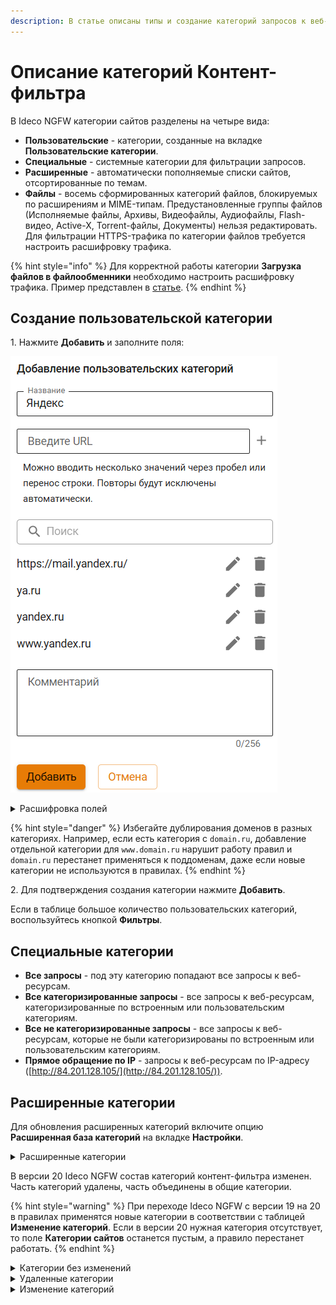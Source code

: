 ```yaml
---
description: В статье описаны типы и создание категорий запросов к веб-ресурсам.
---
```


# Описание категорий Контент-фильтра

В Ideco NGFW категории сайтов разделены на четыре вида:

* **Пользовательские** - категории, созданные на вкладке **Пользовательские категории**.
* **Специальные** - системные категории для фильтрации запросов.
* **Расширенные** - автоматически пополняемые списки сайтов, отсортированные по темам.
* **Файлы** - восемь сформированных категорий файлов, блокируемых по расширениям и MIME-типам. Предустановленные группы файлов (Исполняемые файлы, Архивы, Видеофайлы, Аудиофайлы, Flash-видео, Active-X, Torrent-файлы, Документы) нельзя редактировать. Для фильтрации HTTPS-трафика по категории файлов требуется настроить расшифровку трафика.

{% hint style="info" %}
Для корректной работы категории **Загрузка файлов в файлообменники** необходимо настроить расшифровку трафика. Пример представлен в [статье](/settings/access-rules/content-filter/rules.md#blokirovka-zagruzki-failov-v-failoobmenniki).
{% endhint %}

## Создание пользовательской категории

1\. Нажмите **Добавить** и заполните поля:

![](/.gitbook/assets/content-filter16.png)

<details>

<summary>Расшифровка полей</summary>

* **Название** - название пользовательской категории, которое будет использоваться при настройке правила **Контент-фильтра**.
* **Введите URL** - адрес сайта/страницы или доменное имя (одно или несколько значений через пробел). Используйте следующие маски:
  * `1.1.1.1` - любой IP-адрес;
  * `test.ru`;
  * `www.test.ru`;
  * `http://www.test.ru/` или `https://www.test.ru/`;
  * `https://www.test.ru:8080`;
  * `https://xn--41a.xn-p1acf/` - punycode;
  * `*.test.ru` - для всех доменов третьего и выше уровней. **Важно:** такая маска не включает домен второго уровня test.ru, чтобы его включить достаточно указать домен test.ru (все его поддомены также попадут под это правило).

{% hint style="info" %}
Если URL или домен содержит специальные символы (。или •), оставьте их в исходном виде. Адрес будет автоматически закодирован в формат punycode.
{% endhint %}

* **Поиск** - поле поиска добавленных URL.
* **Комментарий** - можно заполнить или оставить пустым.

</details>

{% hint style="danger" %}
Избегайте дублирования доменов в разных категориях. Например, если есть категория с `domain.ru`, добавление отдельной категории для `www.domain.ru` нарушит работу правил и `domain.ru` перестанет применяться к поддоменам, даже если новые категории не используются в правилах.
{% endhint %}

2\. Для подтверждения создания категории нажмите **Добавить**.

Если в таблице большое количество пользовательских категорий, воспользуйтесь кнопкой **Фильтры**.

## Специальные категории

* **Все запросы** - под эту категорию попадают все запросы к веб-ресурсам.
* **Все категоризированные запросы** - все запросы к веб-ресурсам, категоризированные по встроенным или пользовательским категориям.
* **Все не категоризированные запросы** - все запросы к веб-ресурсам, которые не были категоризированы по встроенным или пользовательским категориям.
* **Прямое обращение по IP** - запросы к веб-ресурсам по IP-адресу ([http://84.201.128.105/](http://84.201.128.105/)).

## Расширенные категории

Для обновления расширенных категорий включите опцию **Расширенная база категорий** на вкладке **Настройки**.

<details>
<summary>Расширенные категории</summary>

**Категория** | **Описание** 
---|---
 Сети зараженных устройств и управляющие серверы | Интернет-серверы, использующиеся для управления ботнетами 
 Content Delivery Networks | CDN-серверы, на которых кешируется часть контента или страница целиком 
 Автомобили и транспорт | Сайты о транспортных средствах, включая продажу, продвижение, обсуждение, ресурсы производителей и онлайн-магазины 
 Агрессия, расизм, терроризм | Веб-сайты, предоставляющие информацию о том, как совершить незаконную деятельность, такую как кража, убийство, создание бомбы, вскрытие замка и т. д. Веб-сайты, содержащие призывы к сомнительным действиям, таким как насилие и агрессия. Веб-сайты, призывающие к экстремизму, дискриминации по половому, расовому, религиозному и другим признакам 
 Алкоголь и табак | Веб-сайты, призывающие к употреблению алкоголя (или оправдывающие его употребление), а также сайты, осуществляющие продажу алкогольной продукции, включая пиво, вина и т. д. Веб-сайты, призывающие к употреблению табачной продукции (сигареты, сигары, трубки и т. д.) 
 Аниме | Веб-сайты, на которых размещены мультипликационные ТВ-шоу, фильмы, комиксы 
 Астрология | Веб-сайты об астрологии, гороскопах, а также предсказаниях по звездам или знаку зодиака 
 Бизнес, экономика, маркетинг | Веб-сайты о бизнесе и услугах. В эту категорию включены ресурсы, которые не подлежат более точному категорированию, чем бизнес и услуги. Сайты об управлении запасами, включая транспортировку, склад, дистрибуцию, хранение, выполнение и доставку заказов. Веб-сайты, посвященные науке, искусству и бизнесу, связанному с сельским хозяйством (производство зерновых культур, подъем домашнего скота, продуктов, услуг и т. д.). 
 Блоги и персональные сайты | Персональные страницы, включая блоги и другие средства обмена новостями, мнениями и информацией об авторе, а также домашние и семейные страницы 
 Веб-почта | Службы, предоставляющие пользователям веб-доступ к почтовым ящикам. Как правило, речь идет о бесплатных ящиках 
 Войска и вооружения | Веб-сайты об оружии и силовых структурах. Веб-сайты, спонсируемые вооруженными силами и иными государственными военными учреждениями 
 Вредоносное ПО | Веб-сайты, которые были скомпрометированы злоумышленниками и выглядят как официальные ресурсы, но на самом деле содержат вредоносный код. Сайты, идентифицированные как шпионские, пересылающие информацию о посетителях по специальному адресу. Сайты, на которых размещены вирусы, эксплоиты и другое вредоносное ПО. Сайты с ПО, пересылающим информацию на центральный сервер, включая шпионское ПО и клавиатурные шпионы 
 Грубость, матершина, непристойность | Сайты с непристойными, бранными словами 
 Дом, семья, хобби | Веб-сайты, которые раскрывают вопросы о семейных отношениях и обустройства дома, включая информацию о воспитании, внутреннем украшении, озеленении, уборке, семье и т. д. Сайты, содержащие информацию, продукты и услуги для домашних животных. Веб-сайты, содержащие информацию о различных ремеслах и хобби, таких как вышивание, коллекционирование, авиамоделирование и т. д. 
 Досуг и развлечения | Сайты, позволяющие пользователям отправлять и принимать открытки. Сайты о еде: от ресторанов и кафе до рецептов и советов по готовке. Веб-сайты, посвященные онлайн-тотализаторам, соревнованиям, распродажам и лотереям, которые создаются для изучения потребительских предпочтений, а также могут использоваться в качестве элемента различной маркетинговой деятельности. Веб-сайты, предлагающие приобретение скидочных купонов (купонаторы). Веб-сайты, посвященные моде и красоте, включая сайты, связанные с модой и содержащие информацию об одежде, ювелирных украшениях, косметике и парфюме. Сайты, посвященные паркам и иным зонам, предназначенным для оздоровительных активностей, таких как плавание, скейтбординг, альпинизм и т. д. Веб-сайты, посвященные новостям о знаменитостях, телешоу, фильмах и шоу-бизнесе в целом. Веб-сайты, посвященные фитнесу и другим оздоровительным активностям 
 Здоровье и здравоохранение | Веб-страницы, на которых обсуждаются аборты с медицинской, юридической, исторической и других точек зрения. Веб-сайты, одобряющие применение абортов. Веб-сайты, осуждающие применение абортов. Сайты о домах престарелых и тематические сообщества, включая уход за больными и хосписную помощь. Веб-сайты, посвященные личному здоровью, медицинским услугам, медицинскому оборудованию, процедурам, психическому здоровью, больницам и клиникам. Сайты с информацией о здоровом питании, похудении, диетах, программах похудения и пищевой аллергии. Сайты, содержащие сведения о витаминах и других веществах нерегулируемого оборота. Сайты, предлагающие информацию и помощь при алкогольной, наркотической, игровой зависимостях, а также расстройствах пищевого поведения (анорексия и пр.). Веб-сайты, содержащие информацию о лекарственных препаратах (включая легальные наркотические вещества), а также их применении 
 Знакомства | Веб-сайты, посвященные знакомствам, браку и т. д. 
 ИИ Чат-боты | Программы, которые имитируют человеческое общение через текстовые или голосовые сообщения 
 Интернет-библиотеки | Сайты, на которых представлена литература, включая беллетристику и документальные романы, стихи и биографии 
 Интернет-магазины | Интернет-магазины и иные сайты, предлагающие совершить онлайн-покупки 
 Искусство | Категория не содержит адресов и будет удалена в будущем 
 Казино, лотереи, тотализаторы | Сайты казино и прочих игровых систем 
 Компьютерные игры | Веб-сайты, посвященные компьютерным играм, а также сайты с онлайн-играми 
 Компьютеры и Интернет | Сайты, предлагающие услуги веб-хостинга, блог-хостинга, интернет-провайдеры и телекоммуникационные компании. Веб-сайты, позволяющие совершать звонки через web или сайты программных продуктов, которые предназначены для совершения звонков через интернет. Веб-сайты организаций, предоставляющих услуги в сфере информационной безопасности. Сайты производителей мобильных телефонов, включая сайты, осуществляющие продажу мобильных телефонов и аксессуаров к ним. Сайты о компьютерном оборудовании, ПО, периферии, сетях данных, электронике, а также ресурсы производителей соответствующих товаров и услуг. Сайты, предоставляющие удаленный доступ к частным компьютерам и сетям, ресурсам интернета (файлам и веб-приложениям) 
 Наркотики | Сайты, на которых представлена информация о марихуане, ее выращивании или курении, включая сайты, посвященные легальному использованию марихуаны, например, в медицине. Веб-сайты, призывающие к употреблению наркотических веществ, включая неправильное употребление лекарственных препаратов 
 Наука и технологии | Веб-сайты, посвященные строительству, проектированию зданий и сооружений, архитектуре, а также организациям или услугам, связанным с дизайном, строительством и строительным проектированием. Веб-сайты, посвященные исследованиям в области генетики, а также сайты исследовательских институтов и организаций, работающих в сфере биотехнологий. Сайты, посвященные бизнесу, связанному с промышленным производством. Веб-сайты, посвященные веб-дизайну, стандартизации в интернете (например, RFC), спецификациям протоколов, новостям и другим широким обсуждениям технологий 
 Недвижимость | Веб-сайты, посвященные вопросам, связанным с недвижимостью (приобретение, продажа, аренда и т. д.) 
 Неизвестные сайты | Сайты с нераспознаваемым контентом, что не позволяет их категоризировать. Веб-сайты, которые не могут быть однозначно отнесены ни к одной из категорий 
 Неиспользуемые домены | Веб-сайты, которые используются в качестве "заглушек" для приобретенных, но не используемых доменных имен. Сайты, перенаправляющие посетителя на другие ресурсы 
 Некоммерческие организации | Сайты с информацией о благотворительных учреждениях и других некоммерческих филантропических организациях 
 Новости и СМИ | Новостные веб-ресурсы. Сайты газет, журналов, новостные ленты 
 Образование и учебные учреждения | Сайты и ресурсы сообществ, создающих информационные документы, доступные на редактирование всем участникам. Словари и переводчики с иностранных языков. Веб-сайты школ, университетов и иных образовательных учреждений. Веб-сайты, на которых размещены академические публикации, журналы, результаты исследований, учебные планы, а также онлайн-курсы, учебники и т. д. 
 Онлайн-реклама и баннеры | Веб-страницы, строго посвященные рекламе, баннерам или выскакивающим окнам с рекламой. Веб-сайты, рекламируемые с помощью спама 
 Плагиат и рефераты | Сайты с ответами к тестам, готовыми сочинениями, пошаговыми решениями задач и аналогичные ресурсы, которые могут использоваться для списывания 
 Платные сайты сотовых операторов | Сайты сотовых операторов, за доступ к которым взимается отдельная плата с абонента 
 Поисковые системы | Сайты и поисковые машины, используемые для поиска изображений и возвращающие результаты, содержащие миниатюры последних. Поисковые системы, осуществляющие поиск по веб-сайтам, новостным группам, картинкам и другому контенту 
 Политика, общество, закон | Сайты о законодательстве, политике, партиях, выборах, их результатах и мнениях 
 Порнография и секс | Сайты, содержащие изображения или видео с откровенной демонстрацией полового акта или обнаженного тела. Сайты, предлагающие продукты и услуги, связанные с сексом, но не содержащие обнаженной натуры и других откровенных изображений 
 Порталы | Сайты, относящиеся к продуктам и услугам, касающимся безопасности, за исключением компьютерной. Веб-сайты с продуктовыми списками и каталогами без возможности совершить онлайн-покупку. Сайты, призванные помочь покупателям сравнить магазины, продукты и цены, но не торгующие онлайн. Сайты брокерских компаний, осуществляющих онлайн-торговлю ценными бумагами и т. д. Сайты, посвященные программам для управления личной информацией, например, приложения для управления со списками задач, календарями, адресные книги и т. д. Веб-ресурсы, предоставляющие доступ к настраиваемым персональным порталам, включая "желтые страницы" и другие каталоги. Сайты, содержащие справочные материалы и наборы данных: атласы, словари, энциклопедии, переписи и т. п. 
 Правительство | Веб-сайты, посвященные государственным организациям, включая полицию, пожарные службы, избирательные комиссии, спонсируемые государством исследования и программы 
 Прокси и анонимайзеры | Веб-сайты, предназначенные для обхода сетевых фильтров. Такие ресурсы могут быть использованы сотрудниками компании с целью посещения запрещенных сайтов 
 Работа и найм | Веб-сайты, посвященные поиску работы, включая рекрутинговые агентства 
 Радио и музыка онлайн | Сайты-хранилища, вещающие музыку или другой аудио контент (может потребить всю доступную ширину канала компании). Веб-сайты, посвященные музыке. Интернет-радио, файлы в формате mp3, информация о музыкальных группах, клипы и т. д. 
 Религия и атеизм | Веб-сайты, ведущие антирелигиозную пропаганду или подвергающие сомнению религиозные, духовные, метафизические, или сверхъестественные воззрения. Сайты, посвященные религиям, не находящимся в мейнстриме или не входящим в ТОП-10 мировых религий (народные религии, мистика, культы и секты). Сайты об основных мировых религиях, а также общерелигиозной тематики и теологические 
 Сайты для взрослых | Веб-сайты, на которых обсуждаются вопросы, связанные с нетрадиционной сексуальной ориентацией. Материалы, неуместные для детей: безвкусные, жестокие (в том числе, по отношению к животным), туалетный юмор и т. п. Сайты с фотографиями и видеороликами, на которых изображены девушки в сексуальной провокационной одежде, например, в дамском белье. Сайты с обучающими материалами и клиническими пояснениями о сексе, безопасном сексе, беременности, родам и т. п., ориентированные на детей и подростков. Сайты, в содержании которых обязательно содержится материал, предназначенный только для взрослой аудитории. Там может быть затронута сексуальная тематика или не учебные материалы. Веб-сайты, содержащие материалы эротического характера (частичное или полное обнажение), исключая порнографические материалы 
 Сайты для детей | Сайты, предназначенные для маленьких детей (до 10 лет), включая игры и развлекательные страницы 
 Сексуальное насилие над детьми (Arachnid) | Веб-сайты с изображениями физического или сексуального насилия над детьми 
 Социальные сети | Сайты социальных сетей - сообществ, в которых люди "дружат" между собой. Социальные сети, а также веб-сайты различных онлайн-сообществ 
 Спорт | Сайты о соревновательных видах спорта, где люди или команды состязаются в атлетических (например, футбол) и прочих (бильярд) дисциплинах. Сайты о любительской охоте на живых животных. Сайты, посвященные тренировкам и соревнованиям по боевым искусствам: бокс, борьба, фехтование и т. п. 
 Торговля и покупки | Веб-сайты, посвященные продажам товаров и услуг через объявления, онлайн-аукционы или через другие нетрадиционные каналы. Сайты производителей игрушек, а также маркетинговые ресурсы и онлайн-магазины игрушек. Сайты, содержащие изображения людей в купальных костюмах. Изображения самих костюмов не попадают в эту категорию. Сайты рекламных и маркетинговых агентств, кроме баннерных сетей. Веб-сайты, которые включают информацию о производителях мебели, розничных магазинах по продаже мебели, столов, стульев, кабинетов и т. д. Веб-сайты, посвященные промышленным торговым группам, лоббистам, союзам, профессиональным организациям и другим ассоциациям, включая сообщества единомышленников 
 Торренты и P2P-сети | Сайты пиринговых сетей. Сайты, размещающие торрент-файлы, позволяющие загрузить потенциально большие файлы по P2P-сетям. Сайты файлообменников 
 Туризм | Веб-сайты, посвященные культурным заведениям, таким как театры, кинотеатры, ночные клубы, фестивали и т. д. Сайты гостиниц, туристических агентств и операторов 
 Файловые архивы | Веб-сайты с каталогами программного обеспечения, включая условно-бесплатное, бесплатное и свободно распространяемое программное обеспечение 
 Федеральный список Минюста | Федеральный список экстремистских материалов, составленный Министерством юстиции РФ 
 Фильмы и видео онлайн | Сайты-хранилища, вещающие видео, в том числе в браузере (может потребить всю доступную ширину канала компании). Сайты о телешоу и фильмах, включая обзоры, программы передач, сюжеты, обсуждения, трейлеры, маркетинг и т. п. 
 Финансы и финансовые учреждения | Веб-сайты банков и иных кредитных учреждений, включая сайты интернет-банков. В эту категорию не входят сайты организаций, предлагающих брокерские услуги. Сайты фондовых рынков. Сайты, содержащие информацию о финансовых котировках, а также инструменты финансового анализа и бюджетного планирования, такие как ипотечные калькуляторы, программное обеспечение для формирования налоговой отчетности и т. д. Веб-сайты, на страницах которых обсуждаются экономические вопросы, инвестиционные стратегии, пенсионное и налоговое планирование 
 Фишинг и поддельные сайты | Веб-сайты, используемые для мошенничества, также известны как фишинговые. Как правило, представляются официальными веб-страницами финансовых или иных учреждений с целью несанкционированного доступа к конфиденциальной информации, например, пин-кодам банковских карт 
 Форумы | Сайты социальных сетей, ориентированных на профессионалов и выстраивание деловых отношений. Сайты форумов, новостных групп, архивы списков рассылки, доски объявлений и аналогичные ресурсы сообществ 
 Фотогалереи | Сайты с архивами фотографий, фотостоки 
 Чаты и мессенджеры | Веб-сайты служб мгновенных сообщений, а также сайтов, призывающих поддерживать контакты с друзьями через сервисы обмена сообщениями. Сайты, предназначенные для обмена короткими текстовыми сообщениями (SMS) между веб-страницей и мобильным телефоном. Онлайн-чаты 
 Юмор | Веб-сайты, содержащие информацию юмористического характера, такую как комиксы, шутки, смешные картинки 

</details>

В версии 20 Ideco NGFW состав категорий контент-фильтра изменен. Часть категорий удалены, часть объединены в общие категории.

{% hint style="warning" %}
При переходе Ideco NGFW с версии 19 на 20 в правилах применятся новые категории в соответствии с таблицей **Изменение категорий**. Если в версии 20 нужная категория отсутствует, то поле **Категории сайтов** останется пустым, а правило перестанет работать.
{% endhint %}

<details>
<summary>Категории без изменений</summary>

* Войска и вооружения
* Знакомства
* ИИ Чат-боты
* Интернет-магазины
* Искусство
* Казино, лотереи, тотализаторы
* Компьютерные игры
* Наркотики
* Недвижимость
* Неизвестные сайты
* Некоммерческие организации
* Образование и учебные учреждения
* Онлайн-реклама и баннеры
* Платные сайты мобильных операторов
* Поисковые системы
* Правительство
* Сайты для детей
* Социальные сети
* Спорт
* Туризм
* Форумы
* Фотогалереи
* Юмор

</details>
<details>
<summary>Удаленные категории</summary>

* Взлом
* Высокий уровень риска
* Криминальные навыки/хакинг
* Оплата за серфинг
* Пиратство и хищение авторских прав
* Природа и ее сохранение
* Системы централизованной аутентификации
* Страхование
* Частные IP-адреса

</details>
<details>
<summary>Изменение категорий</summary>

| v19 | v20 |
|---|---|
| Web-почта | Веб-почта |
| Аборты | Здоровье и здравоохранение |
| Аборты - одобрение | Здоровье и здравоохранение |
| Аборты - осуждение | Здоровье и здравоохранение |
| Автомобили/Транспорт | Автомобили и транспорт |
| Алкоголь | Алкоголь и табак |
| Анонимайзеры | Прокси и анонимайзеры |
| Архитектура | Наука и технологии |
| Астрология и гороскопы | Астрология |
| Атеизм и агностицизм | Религия и атеизм |
| Аудио для прослушивания и скачивания | Радио и музыка онлайн |
| Аукционы и рынки | Торговля и покупки |
| Банки | Финансы и финансовые учреждения |
| Безопасность | Порталы |
| Бизнес и услуги (общая) | Бизнес, экономика, маркетинг |
| Бизнес/Сервисы | Бизнес, экономика, маркетинг |
| Биотехнологии | Наука и технологии |
| Благотворительные учреждения | Некоммерческие организации |
| Ботнеты | Сети зараженных устройств и управляющие серверы |
| Веб-хостинг, интернет-провайдеры и телекоммуникационные компании | Компьютеры и Интернет |
| Видео для прослушивания и скачивания | Фильмы и видео онлайн |
| Виртуальные открытки | Досуг и развлечения |
| Возможный риск | Неизвестные сайты |
| Вооруженные силы | Войска и вооружения |
| Геи, лесбиянки и бисексуалы | Сайты для взрослых |
| Готовые домашние задания | Плагиат и рефераты |
| Для взрослых | Сайты для взрослых |
| Дом, сад и семья | Дом, семья, хобби |
| Дом/Отдых | Дом, семья, хобби |
| Дома престарелых и уход за больными | Здоровье и здравоохранение |
| Домашние животные | Дом, семья, хобби |
| Доставка и логистика | Бизнес, экономика, маркетинг |
| Еда и рестораны | Досуг и развлечения |
| Законодательство и политика | Политика, общество, закон |
| Запаркованные | Неиспользуемые домены |
| Здоровье | Здоровье и здравоохранение |
| Здравоохранение и медицина | Здоровье и здравоохранение |
| Игрушки | Торговля и покупки |
| Изображения жестокого обращения с детьми | Сексуальное насилие над детьми (Arachnid) |
| Интернет и IP-телефония | Компьютеры и Интернет |
| Информационная безопасность | Компьютеры и Интернет |
| Каталоги | Порталы |
| Компьютеры и технологии | Компьютеры и Интернет |
| Конкурсы и опросы | Досуг и развлечения |
| Контент серверы | Content Delivery Networks |
| Криминальные навыки | Агрессия, расизм, терроризм |
| Купальные костюмы | Торговля и покупки |
| Купоны | Досуг и развлечения |
| Литература и книги | Интернет-библиотеки |
| Марихуана | Наркотики |
| Маркетинговые услуги | Торговля и покупки |
| Мгновенные сообщения | Чаты и мессенджеры |
| Мебель для дома и офиса | Торговля и покупки |
| Мобильные телефоны | Компьютеры и Интернет |
| Мода и красота | Досуг и развлечения |
| Музыка | Радио и музыка онлайн |
| Мультфильмы, аниме и комиксы | Аниме |
| Насилие | Агрессия, расизм, терроризм |
| Не для детского просмотра | Сайты для взрослых |
| Недоступные | Неизвестные сайты |
| Неизвестный уровень риска | Неизвестные сайты |
| Нераспознаваемый контент | Неизвестные сайты |
| Нетрадиционные религии и оккультные верования | Религия и атеизм |
| Новости | Новости и СМИ |
| Обзоры продукции и Сравнение цен | Порталы |
| Оборудование, ПО, электроника | Компьютеры и Интернет |
| Онлайн-офисы | Порталы |
| Онлайн-торговля акциями | Финансы и финансовые учреждения |
| Онлайн-управление информацией | Порталы |
| Откровенные изображения | Сайты для взрослых |
| Парки, зоны отдыха и спортивные залы | Досуг и развлечения |
| Переадресация | Запаркованные домены |
| Переводчики | Образование и учебные учреждения |
| Персональные страницы | Блоги и персональные сайты |
| Персональные страницы и блоги | Блоги и персональные сайты |
| Пиринговые сети | Торренты и P2P-сети |
| Питание и диеты | Здоровье и здравоохранение |
| Пищевые добавки и витамины | Здоровье и здравоохранение |
| Поиск работы | Работа и найм |
| Поисковики изображений | Поисковые системы |
| Политика и закон | Политика, общество, закон |
| Порнография | Порнография и секс |
| Порнография/секс | Порнография и секс |
| Порталы | Порталы |
| Производство | Наука и технологии |
| Профессиональные сообщества | Форумы |
| Развлекательные места и события | Туризм |
| Развлекательные новости и сайты про знаменитостей | Досуг и развлечения |
| Развлечения и видео | Категория разделена на две: Фильмы и видео онлайн; Досуг и развлечения |
| Разное | Неизвестные сайты |
| Религии | Религия и атеизм |
| Рестораны | Торговля и покупки |
| Сайты сообществ | Форумы |
| Самопомощь и зависимости | Здоровье и здравоохранение |
| Секс и Эротика | Порнография и секс |
| Сексуальное воспитание и образование | Сайты для взрослых |
| Сельское хозяйство | Бизнес, экономика, маркетинг |
| Сквернословие | Грубость, матершина, непристойность |
| Скомпрометированные | Вредоносное ПО |
| Сообщества лоббистов и торговые ассоциации | Торговля и покупки |
| Социальные сообщества | Социальные сети |
| Спам | Онлайн-реклама и баннеры |
| Список Минюста | Федеральный список Минюста |
| Спонсируемые государством | Правительство |
| Спорт и отдых | Спорт |
| Спортивная охота | Спорт |
| Спортивные соревнования | Спорт |
| Справочные материалы и карты | Порталы |
| Средний уровень риска | Неизвестные сайты |
| Табак | Алкоголь и табак |
| Тайный сбор информации | Вредоносное ПО |
| Текстовые сообщения | Чаты и мессенджеры |
| Телевидение и фильмы | Фильмы и видео онлайн |
| Технологии (в целом) | Наука и технологии |
| Только для взрослых (18+) | Сайты для взрослых |
| Торговля и покупки | Интернет-магазины |
| Торрент-трекеры | Торренты и P2P-сети |
| Транспортные средства | Автомобили и транспорт |
| Удаленный доступ | Компьютеры и Интернет |
| Учебные заведения | Образование и учебные учреждения |
| Учебные материалы и исследования | Образование и учебные учреждения |
| Файловые архивы | Категория разделена на две: Фотогалереи; Компьютеры и Интернет |
| Файловые хранилища | Файловые архивы |
| Файлообменники | Торренты и P2P-сети |
| Фармацевтика | Здоровье и здравоохранение |
| Финансовые инструменты и котировки | Финансы и финансовые учреждения |
| Финансы | Финансы и финансовые учреждения |
| Финансы (в целом) | Финансы и финансовые учреждения |
| Фитнес и Отдых | Досуг и развлечения |
| Фишинг/мошенничество | Фишинг и поддельные сайты |
| Хобби и Досуг | Дом, семья, хобби |
| Центры распространения вредоносного ПО | Вредоносное ПО |
| Центры управления и контроля | Сети зараженных устройств и управляющие серверы |
| Чаты | Чаты и мессенджеры |
| Чаты/Мессенджеры | Чаты и мессенджеры |
| Шпионские и опасные сайты | Вредоносное ПО |
| Шпионское и сомнительное ПО | Вредоносное ПО |
| Экстремизм | Агрессия, расизм, терроризм |
| Эротика | Сайты для взрослых |

</details>